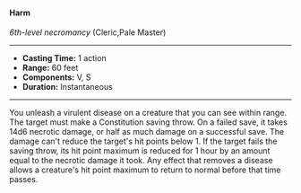 #### Harm
*6th-level necromancy* (Cleric,Pale Master)
___
- **Casting Time:** 1 action
- **Range:** 60 feet
- **Components:** V, S
- **Duration:** Instantaneous
---
You unleash a virulent disease on a creature that you can see within range. The target must make a Constitution saving throw. On a failed save, it takes 14d6 necrotic damage, or half as much damage on a successful save. The damage can't reduce the target's hit points below 1. If the target fails the saving throw, its hit point maximum is reduced for 1 hour by an amount equal to the necrotic damage it took. Any effect that removes a disease allows a creature's hit point maximum to return to normal before that time passes.